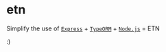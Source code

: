 etn
===

Simplify the use of [`Express`](https://github.com/expressjs/express) + [`TypeORM`](https://github.com/typeorm/typeorm) + [`Node.js`](https://github.com/nodejs/node) = ETN

:)
